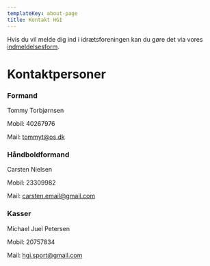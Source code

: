 ```yaml
---
templateKey: about-page
title: Kontakt HGI
---
```

Hvis du vil melde dig ind i idrætsforeningen kan du gøre det via vores [indmeldelsesform](/kontakt/indmeld).

# Kontaktpersoner

### Formand

Tommy Torbjørnsen

Mobil: 40267976

Mail: tommyt@os.dk

### Håndboldformand

Carsten Nielsen

Mobil: 23309982

Mail: carsten.email@gmail.com

### Kasser

Michael Juel Petersen

Mobil: 20757834

Mail: hgi.sport@gmail.com
